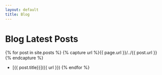 ```yaml
---
layout: default
title: Blog
---
```

# Blog Latest Posts  

{% for post in site.posts %}
{% capture url %}{{ page.url }}/../{{ post.url }}{% endcapture %}
* [{{ post.title}}]({{ url }})
{% endfor %}

